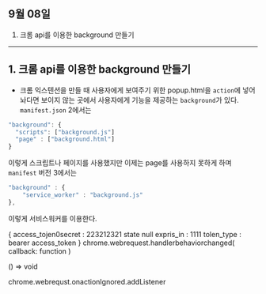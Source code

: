 ## 9월 08일

1. 크롬 api를 이용한 background 만들기

---

<h2>1. 크롬 api를 이용한 background 만들기</h2>

- 크롬 익스텐션을 만들 때 사용자에게 보여주기 위한 popup.html을 `action`에 넣어 놔다면 보이지 않는 곳에서 사용자에게 기능을 제공하는 `background`가 있다.
  `manifest.json` 2에서는

```javascript
"background": {
  "scripts": ["background.js"]
  "page" : ["background.html"]
}
```

이렇게 스크립트나 페이지를 사용했지만 이제는 page를 사용하지 못하게 하며 `manifest` 버전 3에서는

```javascript
"background" : {
    "service_worker" : "background.js"
},
```
이렇게 서비스워커를 이용한다.

{
  access_tojen0secret : 223212321
  state null
  expris_in : 1111
  tolen_type : bearer
  access_token
}
chrome.webrequest.handlerbehaviorchanged(
  callback: function
)

() => void

chrome.webrequst.onactionIgnored.addListener